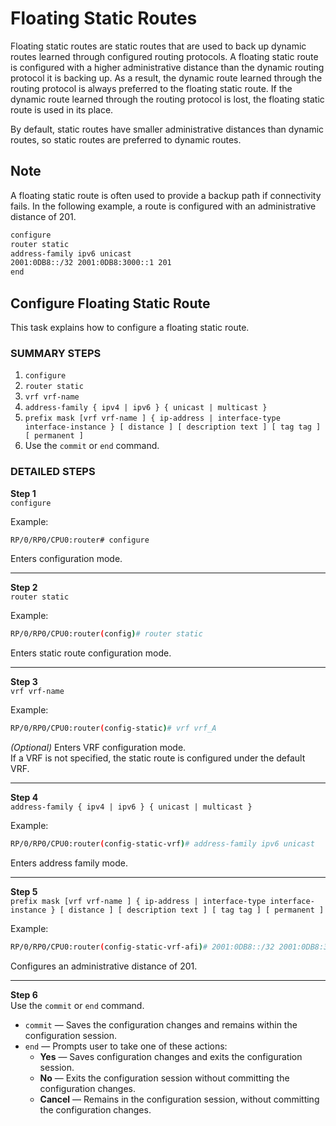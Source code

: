 # Floating Static Routes

Floating static routes are static routes that are used to back up dynamic routes learned through configured routing protocols. A floating static route is configured with a higher administrative distance than the dynamic routing protocol it is backing up. As a result, the dynamic route learned through the routing protocol is always preferred to the floating static route. If the dynamic route learned through the routing protocol is lost, the floating static route is used in its place.

By default, static routes have smaller administrative distances than dynamic routes, so static routes are preferred to dynamic routes.

## Note

A floating static route is often used to provide a backup path if connectivity fails. In the following example, a route is configured with an administrative distance of 201.

```bash
configure
router static
address-family ipv6 unicast
2001:0DB8::/32 2001:0DB8:3000::1 201
end
```

## Configure Floating Static Route

This task explains how to configure a floating static route.

### SUMMARY STEPS

1. `configure`
2. `router static`
3. `vrf vrf-name`
4. `address-family { ipv4 | ipv6 } { unicast | multicast }`
5. `prefix mask [vrf vrf-name ] { ip-address | interface-type interface-instance } [ distance ] [ description text ] [ tag tag ] [ permanent ]`
6. Use the `commit` or `end` command.

### DETAILED STEPS

**Step 1**  
`configure`  

Example:  
```bash
RP/0/RP0/CPU0:router# configure
```  
Enters configuration mode.

---

**Step 2**  
`router static`  

Example:  
```bash
RP/0/RP0/CPU0:router(config)# router static
```  
Enters static route configuration mode.

---

**Step 3**  
`vrf vrf-name`  

Example:  
```bash
RP/0/RP0/CPU0:router(config-static)# vrf vrf_A
```  
*(Optional)* Enters VRF configuration mode.  
If a VRF is not specified, the static route is configured under the default VRF.

---

**Step 4**  
`address-family { ipv4 | ipv6 } { unicast | multicast }`  

Example:  
```bash
RP/0/RP0/CPU0:router(config-static-vrf)# address-family ipv6 unicast
```  
Enters address family mode.

---

**Step 5**  
`prefix mask [vrf vrf-name ] { ip-address | interface-type interface-instance } [ distance ] [ description text ] [ tag tag ] [ permanent ]`  

Example:  
```bash
RP/0/RP0/CPU0:router(config-static-vrf-afi)# 2001:0DB8::/32 2001:0DB8:3000::1 201
```  
Configures an administrative distance of 201.

---

**Step 6**  
Use the `commit` or `end` command.  

- `commit` — Saves the configuration changes and remains within the configuration session.  
- `end` — Prompts user to take one of these actions:  
  - **Yes** — Saves configuration changes and exits the configuration session.  
  - **No** — Exits the configuration session without committing the configuration changes.  
  - **Cancel** — Remains in the configuration session, without committing the configuration changes.  
